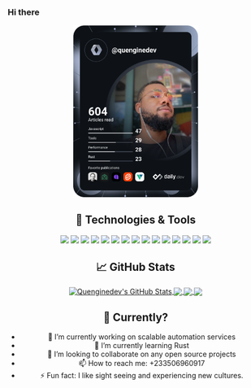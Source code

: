### Hi there  
<div align="center" justify="between">
  <img src="https://github.com/quenginedev/quenginedev/blob/main/devcard.svg" width="49%" alt="Ernest Hayford's Dev Card"/>
<!--   <img src="https://raw.githubusercontent.com/MartinHeinz/MartinHeinz/master/wave.gif" width="72px"> -->
<div>
<!-- <a href="https://app.daily.dev/quenginedev"> -->
<!--  </a> -->


## 🔧 Technologies & Tools
![](https://img.shields.io/badge/Editor-IntelliJ_IDEA-informational?style=flat&logo=intellij-idea&logoColor=white&color=2bbc8a)
![](https://img.shields.io/badge/OS-Linux-informational?style=flat&logo=linux&logoColor=white&color=2bbc8a)
![](https://img.shields.io/badge/Code-Svelte-informational?style=flat&logo=svelte&logoColor=white&color=2bbc8a)
![](https://img.shields.io/badge/Code-JavaScript-informational?style=flat&logo=javascript&logoColor=white&color=2bbc8a)
![](https://img.shields.io/badge/Code-Node_JS-informational?style=flat&logo=node.js&logoColor=white&color=2bbc8a)
![](https://img.shields.io/badge/Code-Flutter-informational?style=flat&logo=flutter&logoColor=white&color=2bbc8a)
![](https://img.shields.io/badge/Code-Golang-informational?style=flat&logo=go&logoColor=white&color=2bbc8a)
![](https://img.shields.io/badge/Code-Vue-informational?style=flat&logo=vue.js&logoColor=white&color=2bbc8a)
![](https://img.shields.io/badge/Shell-Bash-informational?style=flat&logo=gnu-bash&logoColor=white&color=2bbc8a)
![](https://img.shields.io/badge/Tool-Serverless-informational?style=flat&logo=Serverless&logoColor=white&color=2bbc8a)
![](https://img.shields.io/badge/DB-MongoDB-informational?style=flat&logo=MongoDB&logoColor=white&color=2bbc8a)
![](https://img.shields.io/badge/Tools-Docker-informational?style=flat&logo=docker&logoColor=white&color=2bbc8a)
![](https://img.shields.io/badge/Cloud-Google_Cloud-informational?style=flat&logo=google%20cloud&logoColor=white&color=2bbc8a)
![](https://img.shields.io/badge/Cloud-AWS-informational?style=flat&logo=Amazon%20AWS&logoColor=white&color=2bbc8a)
![](https://img.shields.io/badge/Code-Rust-informational?style=flat&logo=rust&logoColor=white&color=2bbc8a)



## &#x1f4c8; GitHub Stats



  <a href="https://github.com/quenginedev/quenginedev">
  <img align="center" src="https://github-readme-stats.vercel.app/api?username=quenginedev&show_icons=true&line_height=27&count_private=true&title_color=ffffff&text_color=c9cacc&icon_color=2bbc8a&bg_color=1d1f21" alt="Quenginedev's GitHub Stats" />
  </a>
  
  <a href="https://github.com/quenginedev?tab=repositories">
  <img align="center" src="https://github-readme-stats.vercel.app/api/top-langs/?username=quenginedev&hide=php,html&title_color=ffffff&text_color=c9cacc&icon_color=2bbc8a&bg_color=1d1f21" />
</a>

  <a href="https://github.com/quenginedev/reGQL">
  <img align="center" src="https://github-readme-stats.vercel.app/api/pin/?username=quenginedev&repo=reGQL&title_color=ffffff&text_color=c9cacc&icon_color=2bbc8a&bg_color=1d1f21" />
  </a>


  <a href="https://github.com/quenginedev/my-autofill-core">
  <img align="center" src="https://github-readme-stats.vercel.app/api/pin/?username=quenginedev&repo=my-autofill-core&title_color=ffffff&text_color=c9cacc&icon_color=ff3e00&bg_color=1d1f21" />
  </a>    

## 🤔 Currently?

- 🔭 I’m currently working on scalable automation services
- 🌱 I’m currently learning Rust
- 👯 I’m looking to collaborate on any open source projects
- 📫 How to reach me: +233506960917
- ⚡ Fun fact: I like sight seeing and experiencing new cultures.
